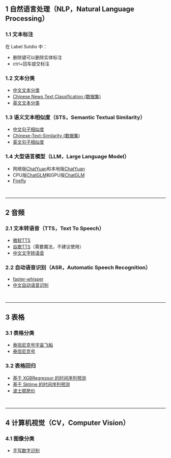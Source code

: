 ## 1 自然语言处理（NLP，Natural Language Processing）
### 1.1 文本标注
在 Label Sutdio 中：
- 删除键可以删除实体标注   
- ctrl+回车提交标注

### 1.2 文本分类
- [中文文本分类](https://www.kaggle.com/code/tiansztianszs/chinese-text-classification)
- [Chinese News Text Classification (数据集)](https://www.kaggle.com/datasets/noxmoon/chinese-official-daily-news-since-2016)
- [英文文本分类](https://www.kaggle.com/code/tiansztianszs/english-text-classification)

### 1.3 语义文本相似度（STS，Semantic Textual Similarity）
- [中文句子相似度](https://www.kaggle.com/code/tiansztianszs/chinese-sentence-similarity)
- [Chinese-Text-Similarity (数据集)](https://github.com/tiansztiansz/Chinese-Text-Similarity)
- [英文句子相似度](https://www.kaggle.com/code/tiansztianszs/english-sentence-similarity)

### 1.4 大型语言模型（LLM，Large Language Model）
- 网络版[ChatYuan](https://www.kaggle.com/code/tiansztianszs/chatyuan)和本地版[ChatYuan](https://github.com/tiansztiansz/voice-assistant/blob/main/chatyuan.py)
- CPU版[ChatGLM](https://www.kaggle.com/code/tiansztianszs/chatglm-6b-on-cpu)和GPU版[ChatGLM](https://www.kaggle.com/code/tiansztianszs/chatglm-on-gpu)
- [Firefly](https://www.kaggle.com/code/tiansztianszs/firefly)
<br>

***

## 2 音频
### 2.1 文本转语音（TTS，Text To Speech）
- [微软TTS](https://www.kaggle.com/code/tiansztianszs/azure-chinese-tts)
- [谷歌TTS](https://www.kaggle.com/code/tiansztianszs/google-tts)（需要魔法，不建议使用）
- [中文文字转语音](https://www.kaggle.com/code/tiansztianszs/chinese-text-to-speech)

### 2.2 自动语音识别（ASR，Automatic Speech Recognition）
- [faster-whisper](https://github.com/guillaumekln/faster-whisper)
- [中文自动语音识别](https://www.kaggle.com/code/tiansztianszs/chinese-automatic-speech-recognition)

<br>

***
## 3 表格
### 3.1 表格分类
- [泰坦尼克号宇宙飞船](https://www.kaggle.com/code/tiansztianszs/spaceship-titanic-learning)
- [泰坦尼克号](https://www.kaggle.com/code/tiansztianszs/my-titanic)
### 3.2 表格回归
- [基于 XGBRegressor 的时间序列预测](https://www.kaggle.com/code/tiansztianszs/predict-future-sales)
- [基于 Sktime 的时间序列预测](https://www.kaggle.com/code/tiansztianszs/store-sales)
- [波士顿房价](https://www.kaggle.com/code/tiansztianszs/house-price)

<br>

***
## 4 计算机视觉（CV，Computer Vision）
### 4.1 图像分类
- [手写数字识别](https://www.kaggle.com/code/tiansztianszs/digit-recognizer)

